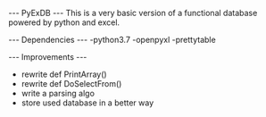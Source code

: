 --- PyExDB ---
This is a very basic version of a functional database powered by python and excel.


--- Dependencies ---
-python3.7
-openpyxl
-prettytable

--- Improvements ---
- rewrite def PrintArray()
- rewrite def DoSelectFrom()
- write a parsing algo
- store used database in a better way